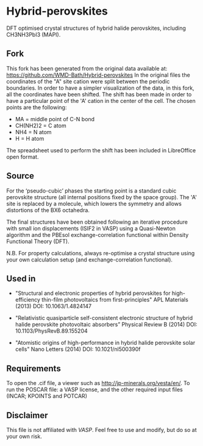 Hybrid-perovskites
==================

DFT optimised crystal structures of hybrid halide perovskites, including CH3NH3PbI3 (MAPI).

Fork
------------

This fork has been generated from the original data available at: https://github.com/WMD-Bath/Hybrid-perovskites
In the original files the coordinates of the "A" site cation were split between the periodic boundaries. In order to have a simpler visualization of the data, in this fork, all the coordinates have been shifted. The shift has been made in order to have a particular point of the 'A' cation in the center of the cell. The chosen points are the following:
- MA 		= middle point of C-N bond
- CH(NH2)2 	= C atom
- NH4 		= N atom
- H		= H atom

The spreadsheet used to perform the shift has been included in LibreOffice open format.

Source
------------

For the ‘pseudo-cubic’ phases the starting point is a standard cubic perovskite structure (all internal positions fixed by the space group). The 'A' site is replaced by a molecule, which lowers the symmetry and allows distortions of the BX6 octahedra. 

The final structures have been obtained following an iterative procedure with small ion displacements (ISIF2 in VASP) using a Quasi-Newton algorithm and the PBEsol exchange-correlation functional within Density Functional Theory (DFT). 

N.B. For property calculations, always re-optimise a crystal structure using your own calculation setup (and exchange-correlation functional). 

Used in
------------
- "Structural and electronic properties of hybrid perovskites for high-efficiency thin-film photovoltaics from first-principles" APL Materials (2013) DOI: 10.1063/1.4824147

- "Relativistic quasiparticle self-consistent electronic structure of hybrid halide
perovskite photovoltaic absorbers” Physical Review B (2014) DOI: 10.1103/PhysRevB.89.155204

- "Atomistic origins of high-performance in hybrid halide perovskite solar cells" Nano Letters (2014) DOI: 10.1021/nl500390f

Requirements
------------
To open the .cif file, a viewer such as http://jp-minerals.org/vesta/en/.
To run the POSCAR file: a VASP license, and the other required input files (INCAR; KPOINTS and POTCAR)

Disclaimer
----------
This file is not affiliated with *VASP*. Feel free to use and modify, but do so at your own risk.
